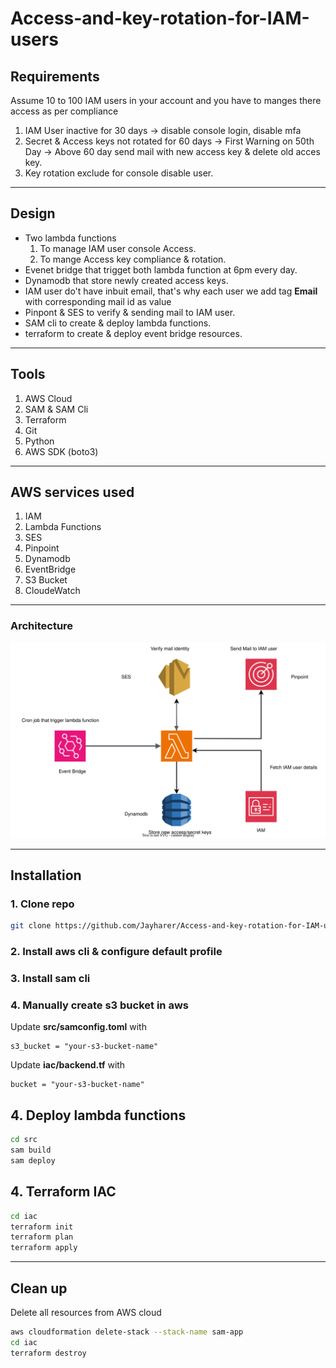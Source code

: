 # Access-and-key-rotation-for-IAM-users

## Requirements
Assume 10 to 100 IAM users in your account and 
you have to manges there access as per compliance

1. IAM User inactive for 30 days -> disable console login, disable mfa
2. Secret & Access keys not rotated for 60 days -> First Warning on 50th Day
   -> Above 60 day send mail with new access key & delete old acces key.
3. Key rotation exclude for console disable user.
---

## Design
- Two lambda functions
    1. To manage IAM user console Access.
    2. To mange Access key compliance & rotation.
- Evenet bridge that trigget both lambda function at 6pm every day.
- Dynamodb that store newly created access keys.
- IAM user do't have inbuit email, that's why each user we add tag **Email**
  with corresponding mail id as value
- Pinpont & SES to verify & sending mail to IAM user.
- SAM cli to create & deploy lambda functions.
- terraform to create & deploy event bridge resources.
---

## Tools
1. AWS Cloud
2. SAM & SAM Cli
3. Terraform
4. Git
5. Python
6. AWS SDK (boto3)
---

## AWS services used
1. IAM
2. Lambda Functions
3. SES
4. Pinpoint
5. Dynamodb
6. EventBridge
7. S3 Bucket
7. CloudeWatch
---

### Architecture
![alt text](img/IAMAccessAndKeyRotation.svg)

---

## Installation

### 1. Clone repo
```bash
git clone https://github.com/Jayharer/Access-and-key-rotation-for-IAM-users.git
```

### 2. Install aws cli & configure default profile

### 3. Install sam cli

### 4. Manually create s3 bucket in aws
Update **src/samconfig.toml** with
```
s3_bucket = "your-s3-bucket-name"
```

Update **iac/backend.tf** with
```
bucket = "your-s3-bucket-name"
```

## 4. Deploy lambda functions
```bash
cd src
sam build
sam deploy
```

## 4. Terraform IAC
```bash
cd iac 
terraform init
terraform plan 
terraform apply
```
---

## Clean up
Delete all resources from AWS cloud
```bash
aws cloudformation delete-stack --stack-name sam-app
cd iac 
terraform destroy
```